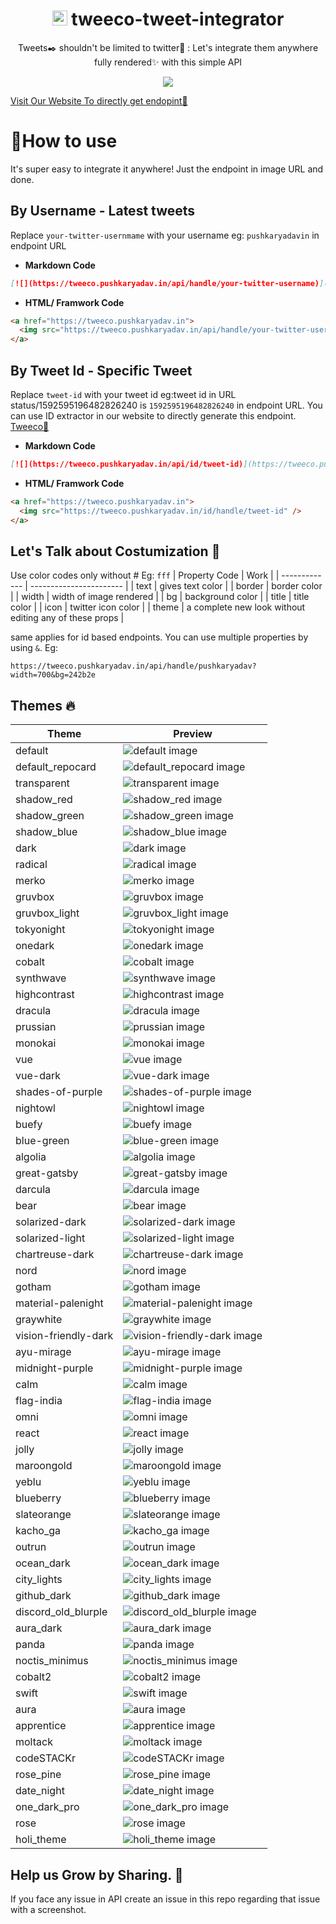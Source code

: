 <div align="center"> 
 <h1> <img src="https://tweeco.pushkaryadav.in/images/tweeco_logo.png" height="24px" /> tweeco-tweet-integrator </h1>
  <p>Tweets✒️ shouldn't be limited to twitter🐧 : Let's integrate them anywhere fully rendered✨ with this simple API </p>
  <img src="https://tweeco.pushkaryadav.in/api/id/1635154270780788741" />
</div>

[Visit Our Website To directly get endopint🚀](https://tweeco.pushkaryadav.in)

# 🤔How to use

It's super easy to integrate it anywhere! Just the endpoint in image URL and done.

## By Username - Latest tweets

Replace `your-twitter-usernmame` with your username eg: `pushkaryadavin` in endpoint URL

- **Markdown Code**

```markdown
[![](https://tweeco.pushkaryadav.in/api/handle/your-twitter-username)](https://tweeco.pushkaryadav.in)
```

- **HTML/ Framwork Code**

```html
<a href="https://tweeco.pushkaryadav.in">
  <img src="https://tweeco.pushkaryadav.in/api/handle/your-twitter-username" />
</a>
```

## By Tweet Id - Specific Tweet

Replace `tweet-id` with your tweet id eg:tweet id in URL status/1592595196482826240 is `1592595196482826240` in endpoint URL. You can use ID extractor in our website to directly generate this endpoint. [Tweeco🚀](https://tweeco.pushkaryadav.in)

- **Markdown Code**

```markdown
[![](https://tweeco.pushkaryadav.in/api/id/tweet-id)](https://tweeco.pushkaryadav.in)
```

- **HTML/ Framwork Code**

```html
<a href="https://tweeco.pushkaryadav.in">
  <img src="https://tweeco.pushkaryadav.in/id/handle/tweet-id" />
</a>
```

## Let's Talk about Costumization 🌟

Use color codes only without # Eg: `fff`
| Property Code | Work |
| ------------- | ----------------------- |
| text | gives text color |
| border | border color |
| width | width of image rendered |
| bg | background color |
| title | title color |
| icon | twitter icon color |
| theme | a complete new look without editing any of these props |

same applies for id based endpoints. You can use multiple properties by using `&`. Eg:

```
https://tweeco.pushkaryadav.in/api/handle/pushkaryadav?width=700&bg=242b2e
```

## Themes 🔥

| Theme                | Preview                                                                       |
| -------------------- | ----------------------------------------------------------------------------- |
| default              | ![default image]('./theme_based_tweet/default.svg')                           |
| default_repocard     | ![default_repocard image]('./theme_based_tweet/default_repocard.svg')         |
| transparent          | ![transparent image]('./theme_based_tweet/transparent.svg')                   |
| shadow_red           | ![shadow_red image]('./theme_based_tweet/shadow_red.svg')                     |
| shadow_green         | ![shadow_green image]('./theme_based_tweet/shadow_green.svg')                 |
| shadow_blue          | ![shadow_blue image]('./theme_based_tweet/shadow_blue.svg')                   |
| dark                 | ![dark image]('./theme_based_tweet/dark.svg')                                 |
| radical              | ![radical image]('./theme_based_tweet/radical.svg')                           |
| merko                | ![merko image]('./theme_based_tweet/merko.svg')                               |
| gruvbox              | ![gruvbox image]('./theme_based_tweet/gruvbox.svg')                           |
| gruvbox_light        | ![gruvbox_light image]('./theme_based_tweet/gruvbox_light.svg')               |
| tokyonight           | ![tokyonight image]('./theme_based_tweet/tokyonight.svg')                     |
| onedark              | ![onedark image]('./theme_based_tweet/onedark.svg')                           |
| cobalt               | ![cobalt image]('./theme_based_tweet/cobalt.svg')                             |
| synthwave            | ![synthwave image]('./theme_based_tweet/synthwave.svg')                       |
| highcontrast         | ![highcontrast image]('./theme_based_tweet/highcontrast.svg')                 |
| dracula              | ![dracula image]('./theme_based_tweet/dracula.svg')                           |
| prussian             | ![prussian image]('./theme_based_tweet/prussian.svg')                         |
| monokai              | ![monokai image]('./theme_based_tweet/monokai.svg')                           |
| vue                  | ![vue image]('./theme_based_tweet/vue.svg')                                   |
| vue-dark             | ![vue-dark image]('./theme_based_tweet/vue-dark.svg')                         |
| shades-of-purple     | ![shades-of-purple image]('./theme_based_tweet/shades-of-purple.svg')         |
| nightowl             | ![nightowl image]('./theme_based_tweet/nightowl.svg')                         |
| buefy                | ![buefy image]('./theme_based_tweet/buefy.svg')                               |
| blue-green           | ![blue-green image]('./theme_based_tweet/blue-green.svg')                     |
| algolia              | ![algolia image]('./theme_based_tweet/algolia.svg')                           |
| great-gatsby         | ![great-gatsby image]('./theme_based_tweet/great-gatsby.svg')                 |
| darcula              | ![darcula image]('./theme_based_tweet/darcula.svg')                           |
| bear                 | ![bear image]('./theme_based_tweet/bear.svg')                                 |
| solarized-dark       | ![solarized-dark image]('./theme_based_tweet/solarized-dark.svg')             |
| solarized-light      | ![solarized-light image]('./theme_based_tweet/solarized-light.svg')           |
| chartreuse-dark      | ![chartreuse-dark image]('./theme_based_tweet/chartreuse-dark.svg')           |
| nord                 | ![nord image]('./theme_based_tweet/nord.svg')                                 |
| gotham               | ![gotham image]('./theme_based_tweet/gotham.svg')                             |
| material-palenight   | ![material-palenight image]('./theme_based_tweet/material-palenight.svg')     |
| graywhite            | ![graywhite image]('./theme_based_tweet/graywhite.svg')                       |
| vision-friendly-dark | ![vision-friendly-dark image]('./theme_based_tweet/vision-friendly-dark.svg') |
| ayu-mirage           | ![ayu-mirage image]('./theme_based_tweet/ayu-mirage.svg')                     |
| midnight-purple      | ![midnight-purple image]('./theme_based_tweet/midnight-purple.svg')           |
| calm                 | ![calm image]('./theme_based_tweet/calm.svg')                                 |
| flag-india           | ![flag-india image]('./theme_based_tweet/flag-india.svg')                     |
| omni                 | ![omni image]('./theme_based_tweet/omni.svg')                                 |
| react                | ![react image]('./theme_based_tweet/react.svg')                               |
| jolly                | ![jolly image]('./theme_based_tweet/jolly.svg')                               |
| maroongold           | ![maroongold image]('./theme_based_tweet/maroongold.svg')                     |
| yeblu                | ![yeblu image]('./theme_based_tweet/yeblu.svg')                               |
| blueberry            | ![blueberry image]('./theme_based_tweet/blueberry.svg')                       |
| slateorange          | ![slateorange image]('./theme_based_tweet/slateorange.svg')                   |
| kacho_ga             | ![kacho_ga image]('./theme_based_tweet/kacho_ga.svg')                         |
| outrun               | ![outrun image]('./theme_based_tweet/outrun.svg')                             |
| ocean_dark           | ![ocean_dark image]('./theme_based_tweet/ocean_dark.svg')                     |
| city_lights          | ![city_lights image]('./theme_based_tweet/city_lights.svg')                   |
| github_dark          | ![github_dark image]('./theme_based_tweet/github_dark.svg')                   |
| discord_old_blurple  | ![discord_old_blurple image]('./theme_based_tweet/discord_old_blurple.svg')   |
| aura_dark            | ![aura_dark image]('./theme_based_tweet/aura_dark.svg')                       |
| panda                | ![panda image]('./theme_based_tweet/panda.svg')                               |
| noctis_minimus       | ![noctis_minimus image]('./theme_based_tweet/noctis_minimus.svg')             |
| cobalt2              | ![cobalt2 image]('./theme_based_tweet/cobalt2.svg')                           |
| swift                | ![swift image]('./theme_based_tweet/swift.svg')                               |
| aura                 | ![aura image]('./theme_based_tweet/aura.svg')                                 |
| apprentice           | ![apprentice image]('./theme_based_tweet/apprentice.svg')                     |
| moltack              | ![moltack image]('./theme_based_tweet/moltack.svg')                           |
| codeSTACKr           | ![codeSTACKr image]('./theme_based_tweet/codeSTACKr.svg')                     |
| rose_pine            | ![rose_pine image]('./theme_based_tweet/rose_pine.svg')                       |
| date_night           | ![date_night image]('./theme_based_tweet/date_night.svg')                     |
| one_dark_pro         | ![one_dark_pro image]('./theme_based_tweet/one_dark_pro.svg')                 |
| rose                 | ![rose image]('./theme_based_tweet/rose.svg')                                 |
| holi_theme           | ![holi_theme image]('./theme_based_tweet/holi_theme.svg')                     |

## Help us Grow by Sharing. 🚀

If you face any issue in API create an issue in this repo regarding that issue with a screenshot.
